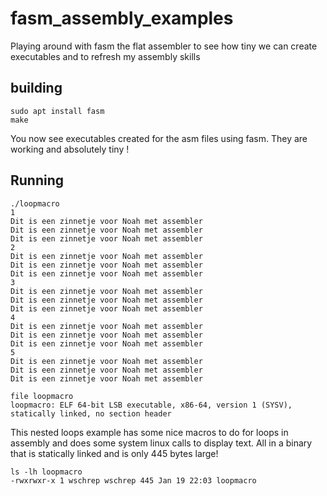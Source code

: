 # fasm_assembly_examples

Playing around with fasm the flat assembler to see how tiny we can create executables and to refresh my assembly skills

## building

```
sudo apt install fasm
make
```

You now see executables created for the asm files using fasm.
They are working and absolutely tiny !

## Running

```
./loopmacro
1
Dit is een zinnetje voor Noah met assembler
Dit is een zinnetje voor Noah met assembler
Dit is een zinnetje voor Noah met assembler
2
Dit is een zinnetje voor Noah met assembler
Dit is een zinnetje voor Noah met assembler
Dit is een zinnetje voor Noah met assembler
3
Dit is een zinnetje voor Noah met assembler
Dit is een zinnetje voor Noah met assembler
Dit is een zinnetje voor Noah met assembler
4
Dit is een zinnetje voor Noah met assembler
Dit is een zinnetje voor Noah met assembler
Dit is een zinnetje voor Noah met assembler
5
Dit is een zinnetje voor Noah met assembler
Dit is een zinnetje voor Noah met assembler
Dit is een zinnetje voor Noah met assembler
```

```
file loopmacro
loopmacro: ELF 64-bit LSB executable, x86-64, version 1 (SYSV), statically linked, no section header
```

This nested loops example has some nice macros to do for loops in assembly and does some system linux calls
to display text. All in a binary that is statically linked and is only 445 bytes large!

```
ls -lh loopmacro
-rwxrwxr-x 1 wschrep wschrep 445 Jan 19 22:03 loopmacro
```
